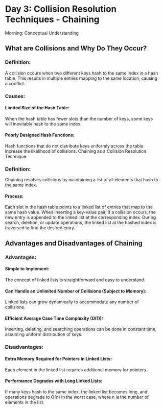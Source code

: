 # Day 3: Collision Resolution Techniques - Chaining
Morning: Conceptual Understanding
## What are Collisions and Why Do They Occur?

### Definition:

A collision occurs when two different keys hash to the same index in a hash table.
This results in multiple entries mapping to the same location, causing a conflict.

### Causes:

#### Limited Size of the Hash Table:

When the hash table has fewer slots than the number of keys, some keys will inevitably hash to the same index.

#### Poorly Designed Hash Functions:

Hash functions that do not distribute keys uniformly across the table increase the likelihood of collisions.
Chaining as a Collision Resolution Technique

### Definition:

Chaining resolves collisions by maintaining a list of all elements that hash to the same index.

#### Process:

Each slot in the hash table points to a linked list of entries that map to the same hash value.
When inserting a key-value pair, if a collision occurs, the new entry is appended to the linked list at the corresponding index.
During search, deletion, or update operations, the linked list at the hashed index is traversed to find the desired entry.

## Advantages and Disadvantages of Chaining

### Advantages:

#### Simple to Implement:
The concept of linked lists is straightforward and easy to understand.

#### Can Handle an Unlimited Number of Collisions (Subject to Memory):

Linked lists can grow dynamically to accommodate any number of collisions.

#### Efficient Average Case Time Complexity (O(1)):

Inserting, deleting, and searching operations can be done in constant time, assuming uniform distribution of keys.

### Disadvantages:

#### Extra Memory Required for Pointers in Linked Lists:

Each element in the linked list requires additional memory for pointers.

#### Performance Degrades with Long Linked Lists:

If many keys hash to the same index, the linked list becomes long, and operations degrade to O(n) in the worst case, where n is the number of elements in the list.

